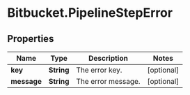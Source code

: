 # Bitbucket.PipelineStepError

## Properties

Name | Type | Description | Notes
------------ | ------------- | ------------- | -------------
**key** | **String** | The error key. | [optional] 
**message** | **String** | The error message. | [optional] 


